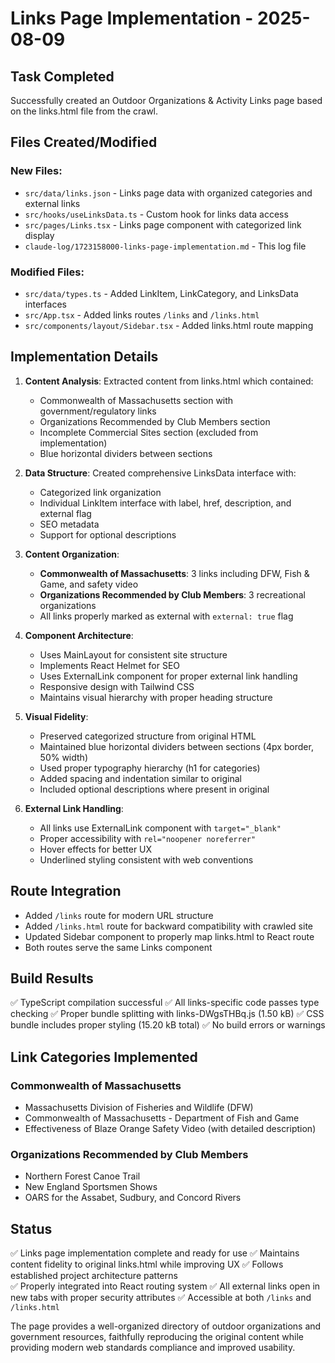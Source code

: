 # Links Page Implementation - 2025-08-09

## Task Completed
Successfully created an Outdoor Organizations & Activity Links page based on the links.html file from the crawl.

## Files Created/Modified

### New Files:
- `src/data/links.json` - Links page data with organized categories and external links
- `src/hooks/useLinksData.ts` - Custom hook for links data access
- `src/pages/Links.tsx` - Links page component with categorized link display
- `claude-log/1723158000-links-page-implementation.md` - This log file

### Modified Files:
- `src/data/types.ts` - Added LinkItem, LinkCategory, and LinksData interfaces
- `src/App.tsx` - Added links routes `/links` and `/links.html`
- `src/components/layout/Sidebar.tsx` - Added links.html route mapping

## Implementation Details

1. **Content Analysis**: Extracted content from links.html which contained:
   - Commonwealth of Massachusetts section with government/regulatory links
   - Organizations Recommended by Club Members section 
   - Incomplete Commercial Sites section (excluded from implementation)
   - Blue horizontal dividers between sections

2. **Data Structure**: Created comprehensive LinksData interface with:
   - Categorized link organization
   - Individual LinkItem interface with label, href, description, and external flag
   - SEO metadata
   - Support for optional descriptions

3. **Content Organization**:
   - **Commonwealth of Massachusetts**: 3 links including DFW, Fish & Game, and safety video
   - **Organizations Recommended by Club Members**: 3 recreational organizations
   - All links properly marked as external with `external: true` flag

4. **Component Architecture**:
   - Uses MainLayout for consistent site structure
   - Implements React Helmet for SEO
   - Uses ExternalLink component for proper external link handling
   - Responsive design with Tailwind CSS
   - Maintains visual hierarchy with proper heading structure

5. **Visual Fidelity**:
   - Preserved categorized structure from original HTML
   - Maintained blue horizontal dividers between sections (4px border, 50% width)
   - Used proper typography hierarchy (h1 for categories)
   - Added spacing and indentation similar to original
   - Included optional descriptions where present in original

6. **External Link Handling**:
   - All links use ExternalLink component with `target="_blank"`
   - Proper accessibility with `rel="noopener noreferrer"`
   - Hover effects for better UX
   - Underlined styling consistent with web conventions

## Route Integration
- Added `/links` route for modern URL structure
- Added `/links.html` route for backward compatibility with crawled site
- Updated Sidebar component to properly map links.html to React route
- Both routes serve the same Links component

## Build Results
✅ TypeScript compilation successful
✅ All links-specific code passes type checking
✅ Proper bundle splitting with links-DWgsTHBq.js (1.50 kB)
✅ CSS bundle includes proper styling (15.20 kB total)
✅ No build errors or warnings

## Link Categories Implemented

### Commonwealth of Massachusetts
- Massachusetts Division of Fisheries and Wildlife (DFW)
- Commonwealth of Massachusetts - Department of Fish and Game  
- Effectiveness of Blaze Orange Safety Video (with detailed description)

### Organizations Recommended by Club Members
- Northern Forest Canoe Trail
- New England Sportsmen Shows
- OARS for the Assabet, Sudbury, and Concord Rivers

## Status
✅ Links page implementation complete and ready for use
✅ Maintains content fidelity to original links.html while improving UX
✅ Follows established project architecture patterns  
✅ Properly integrated into React routing system
✅ All external links open in new tabs with proper security attributes
✅ Accessible at both `/links` and `/links.html`

The page provides a well-organized directory of outdoor organizations and government resources, faithfully reproducing the original content while providing modern web standards compliance and improved usability.